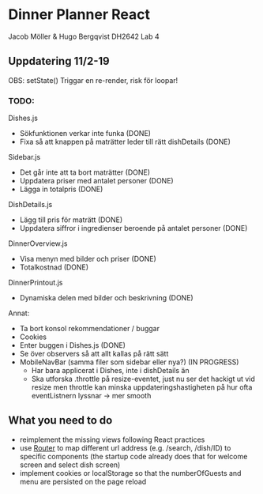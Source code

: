 # Dinner Planner React

Jacob Möller & Hugo Bergqvist
DH2642 Lab 4


## Uppdatering 11/2-19

OBS: setState() Triggar en re-render, risk för loopar!

### TODO:

Dishes.js
* Sökfunktionen verkar inte funka (DONE)
* Fixa så att knappen på maträtter leder till rätt dishDetails (DONE)

Sidebar.js  
* Det går inte att ta bort maträtter (DONE)
* Uppdatera priser med antalet personer (DONE)
* Lägga in totalpris (DONE)

DishDetails.js
* Lägg till pris för maträtt (DONE)
* Uppdatera siffror i ingredienser beroende på antalet personer (DONE)

DinnerOverview.js
* Visa menyn med bilder och priser (DONE)
* Totalkostnad (DONE)

DinnerPrintout.js
* Dynamiska delen med bilder och beskrivning (DONE)

Annat:
* Ta bort konsol rekommendationer / buggar
* Cookies
* Enter buggen i Dishes.js (DONE)
* Se över observers så att allt kallas på rätt sätt
* MobileNavBar (samma filer som sidebar eller nya?) (IN PROGRESS)
	- Har bara applicerat i Dishes, inte i dishDetails än
	- Ska utforska .throttle på resize-eventet, just nu ser det hackigt ut vid resize men throttle kan minska 		uppdateringshastigheten på hur ofta eventListnern lyssnar -> mer smooth



## What you need to do

* reimplement the missing views following React practices
* use [Router](https://reacttraining.com/react-router/web/guides/philosophy) to map different url address (e.g. /search, /dish/ID) to specific components (the startup code already does that for welcome screen and select dish screen)
* implement cookies or localStorage so that the numberOfGuests and menu are persisted on the page reload
